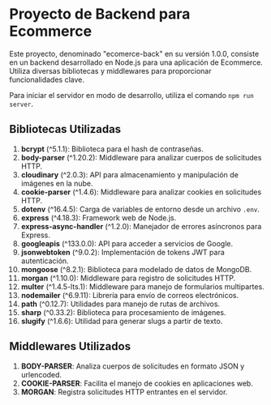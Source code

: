 # Proyecto de Backend para Ecommerce

Este proyecto, denominado "ecomerce-back" en su versión 1.0.0, consiste en un backend desarrollado en Node.js para una aplicación de Ecommerce. Utiliza diversas bibliotecas y middlewares para proporcionar funcionalidades clave.

Para iniciar el servidor en modo de desarrollo, utiliza el comando `npm run server`.

## Bibliotecas Utilizadas

1. **bcrypt** (^5.1.1): Biblioteca para el hash de contraseñas.
2. **body-parser** (^1.20.2): Middleware para analizar cuerpos de solicitudes HTTP.
3. **cloudinary** (^2.0.3): API para almacenamiento y manipulación de imágenes en la nube.
4. **cookie-parser** (^1.4.6): Middleware para analizar cookies en solicitudes HTTP.
5. **dotenv** (^16.4.5): Carga de variables de entorno desde un archivo `.env`.
6. **express** (^4.18.3): Framework web de Node.js.
7. **express-async-handler** (^1.2.0): Manejador de errores asíncronos para Express.
8. **googleapis** (^133.0.0): API para acceder a servicios de Google.
9. **jsonwebtoken** (^9.0.2): Implementación de tokens JWT para autenticación.
10. **mongoose** (^8.2.1): Biblioteca para modelado de datos de MongoDB.
11. **morgan** (^1.10.0): Middleware para registro de solicitudes HTTP.
12. **multer** (^1.4.5-lts.1): Middleware para manejo de formularios multipartes.
13. **nodemailer** (^6.9.11): Librería para envío de correos electrónicos.
14. **path** (^0.12.7): Utilidades para manejo de rutas de archivos.
15. **sharp** (^0.33.2): Biblioteca para procesamiento de imágenes.
16. **slugify** (^1.6.6): Utilidad para generar slugs a partir de texto.

## Middlewares Utilizados

1. **BODY-PARSER**: Analiza cuerpos de solicitudes en formato JSON y urlencoded.
2. **COOKIE-PARSER**: Facilita el manejo de cookies en aplicaciones web.
3. **MORGAN**: Registra solicitudes HTTP entrantes en el servidor.